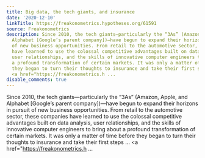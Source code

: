 ```yaml
---
title: Big data, the tech giants, and insurance
date: '2020-12-10'
linkTitle: https://freakonometrics.hypotheses.org/61591
source: Freakonometrics
description: Since 2010, the tech giants—particularly the “3As” (Amazon, Apple, and
  Alphabet [Google’s parent company])—have begun to expand their horizons in pursuit
  of new business opportunities. From retail to the automotive sector, these companies
  have learned to use the colossal competitive advantages built on data analysis,
  user relationships, and the skills of innovative computer engineers to bring about
  a profound transformation of certain markets. It was only a matter of time before
  they began to turn their thoughts to insurance and take their first steps &#8230;
  <a href="https://freakonometrics.h ...
disable_comments: true
---
```

Since 2010, the tech giants—particularly the “3As” (Amazon, Apple, and Alphabet [Google’s parent company])—have begun to expand their horizons in pursuit of new business opportunities. From retail to the automotive sector, these companies have learned to use the colossal competitive advantages built on data analysis, user relationships, and the skills of innovative computer engineers to bring about a profound transformation of certain markets. It was only a matter of time before they began to turn their thoughts to insurance and take their first steps &#8230; <a href="https://freakonometrics.h ...
